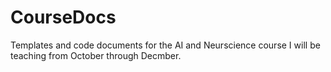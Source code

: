 # CourseDocs
Templates and code documents for the AI and Neurscience course I will be teaching from October through Decmber.
 

